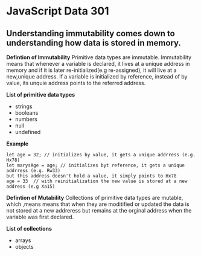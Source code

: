 # JavaScript Data 301
## Understanding immutability comes down to understanding how data is stored in memory.

**Defintion of Immutability**
Primitive data types are immutable. Immutability means that whenever a variable is declared, it lives at a unique address in memory and if it is later re-initialized(e.g re-assigned), it will live at a new,unique address. If a variable is initialized by reference, instead of by value, its unquie address points to the referred address. 

**List of primitive data types**
* strings
* booleans 
* numbers
* null
* undefined 

**Example**
```
let age = 32; // initializes by value, it gets a unique addrress (e.g. Hx78) 
let marysAge = age; // initializes byt reference, it gets a unique addrress (e.g. Rw33) 
but this address doesn't hold a value, it simply points to Hx78
age = 33  // with reinitialization the new value is stored at a new address (e.g Xa15)
```

**Defintion of Mutability**
Collections of primitive data types are mutable, which ,means means that when they are moditified or updated the data is not stored at a new addreress but remains at the orginal address when the variable was first declared.

**List of collections**
* arrays
* objects 


